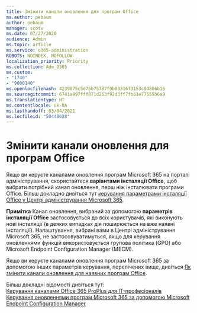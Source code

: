 ```yaml
---
title: Змінити канали оновлення для програм Office
ms.author: pebaum
author: pebaum
manager: scotv
ms.date: 07/27/2020
audience: Admin
ms.topic: article
ms.service: o365-administration
ROBOTS: NOINDEX, NOFOLLOW
localization_priority: Priority
ms.collection: Adm_O365
ms.custom:
- "1740"
- "9000140"
ms.openlocfilehash: 4239875c5d75b75787f9b93316f3153c94806b16
ms.sourcegitcommit: 6741a997fff871d263f92d3ff7fb61e7755956a9
ms.translationtype: HT
ms.contentlocale: uk-UA
ms.lasthandoff: 03/04/2021
ms.locfileid: "50448628"
---
```

# <a name="change-update-channels-for-office-apps"></a>Змінити канали оновлення для програм Office

Якщо ви керуєте каналами оновлення програм Microsoft 365 на порталі адміністрування, скористайтеся  **варіантами інсталяції Office**,  щоб вибрати потрібний канал оновлення, перш ніж інсталювати програми Office. Більш докладно дивіться тут [керування параметрами інсталяції Office у Центрі адміністрування Microsoft 365](https://docs.microsoft.com/deployoffice/manage-software-download-settings-office-365).

**Примітка** Канал оновлення, вибраний за допомогою  **параметрів інсталяції Office**  застосовується до всіх користувачів, які виконують нові інсталяції (в деяких випадках дія поширюється на вже наявні інсталяції). Налаштування, вибрані вами в Центрі адміністрування Microsoft 365, не застосовуватимуться, якщо для керування оновленнями функцій використовується групова політика (GPO) або Microsoft Endpoint Configuration Manager (MECM).

Якщо ви керуєте каналами оновлення програм Microsoft 365 за допомогою інших параметрів керування, перелічених вище, дивіться [Як змінити канали оновлення для наявних програм Office](https://support.microsoft.com/help/3185078/how-to-switch-from-semi-annual-channel-to-monthly-channel).

Більш докладні відомості дивіться тут:  
[Керування каналами Office 365 ProPlus для IT-професіоналів](https://techcommunity.microsoft.com/t5/office-365-blog/how-to-manage-office-365-proplus-channels-for-it-pros/ba-p/795813)  
[Керування оновленнями програм Microsoft 365 за допомогою Microsoft Endpoint Configuration Manager](https://docs.microsoft.com/deployoffice/manage-microsoft-365-apps-updates-configuration-manager)